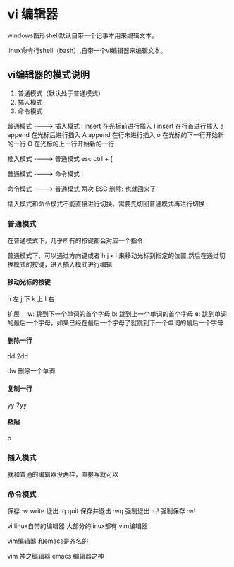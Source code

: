 # vi 编辑器
windows图形shell默认自带一个记事本用来编辑文本。

linux命令行shell（bash）,自带一个vi编辑器来编辑文本。


## vi编辑器的模式说明
1. 普通模式（默认处于普通模式）
2. 插入模式
3. 命令模式


普通模式 ----> 插入模式
i      insert	在光标前进行插入
I	   insert   在行首进行插入
a      append   在光标后进行插入
A	   append   在行末进行插入
o	   			在光标的下一行开始新的一行
O				在光标的上一行开始新的一行


插入模式 ----> 普通模式
esc
ctrl + [


普通模式 ----> 命令模式
:

命令模式 ----> 普通模式
两次 ESC
删除: 也就回来了


插入模式和命令模式不能直接进行切换。需要先切回普通模式再进行切换


### 普通模式

在普通模式下，几乎所有的按键都会对应一个指令

普通模式下，可以通过方向键或者  h j k l 来移动光标到指定的位置,然后在通过切换模式的按键，进入插入模式进行编辑

#### 移动光标的按键
h  左
j  下
k  上
l  右

扩展：
w: 跳到下一个单词的首个字母
b: 跳到上一个单词的首个字母
e: 跳到单词的最后一个字母，如果已经在最后一个字母了就跳到下一个单词的最后一个字母

#### 删除一行
dd 
2dd

dw 删除一个单词

#### 复制一行
yy
2yy

#### 粘贴
p



### 插入模式
就和普通的编辑器没两样，直接写就可以


### 命令模式
保存     :w	  write
退出     :q   quit
保存并退出 :wq
强制退出 :q!
强制保存 :w!


vi linux自带的编辑器
大部分的linux都有 vim编辑器

vim编辑器 和emacs是齐名的

vim 神之编辑器
emacs 编辑器之神